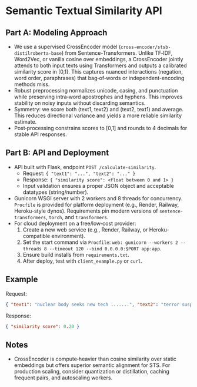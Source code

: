 # Semantic Textual Similarity API

## Part A: Modeling Approach

- We use a supervised CrossEncoder model (`cross-encoder/stsb-distilroberta-base`) from Sentence-Transformers. Unlike TF‑IDF, Word2Vec, or vanilla cosine over embeddings, a CrossEncoder jointly attends to both input texts using Transformers and outputs a calibrated similarity score in [0,1]. This captures nuanced interactions (negation, word order, paraphrases) that bag‑of‑words or independent-encoding methods miss.
- Robust preprocessing normalizes unicode, casing, and punctuation while preserving intra‑word apostrophes and hyphens. This improves stability on noisy inputs without discarding semantics.
- Symmetry: we score both (text1, text2) and (text2, text1) and average. This reduces directional variance and yields a more reliable similarity estimate.
- Post‑processing constrains scores to [0,1] and rounds to 4 decimals for stable API responses.

## Part B: API and Deployment

- API built with Flask, endpoint `POST /calculate-similarity`.
  - Request: `{ "text1": "...", "text2": "..." }`
  - Response: `{ "similarity score": <float between 0 and 1> }`
  - Input validation ensures a proper JSON object and acceptable datatypes (string/number).
- Gunicorn WSGI server with 2 workers and 8 threads for concurrency. `Procfile` is provided for platform deployment (e.g., Render, Railway, Heroku-style dynos). Requirements pin modern versions of `sentence-transformers`, `torch`, and `transformers`.
- For cloud deployment on a free/low‑cost provider:
  1. Create a new web service (e.g., Render, Railway, or Heroku-compatible environment).
  2. Set the start command via `Procfile`: `web: gunicorn --workers 2 --threads 8 --timeout 120 --bind 0.0.0.0:$PORT app:app`.
  3. Ensure build installs from `requirements.txt`.
  4. After deploy, test with `client_example.py` or `curl`.

## Example

Request:
```json
{ "text1": "nuclear body seeks new tech .......", "text2": "terror suspects face arrest ......" }
```
Response:
```json
{ "similarity score": 0.20 }
```

## Notes
- CrossEncoder is compute‑heavier than cosine similarity over static embeddings but offers superior semantic alignment for STS. For production scaling, consider quantization or distillation, caching frequent pairs, and autoscaling workers.
